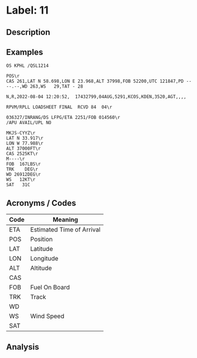 # Label: 11

## Description

## Examples

```
OS KPHL /QSL1214
```

```
POS\r
CAS 261,LAT N 58.698,LON E 23.968,ALT 37998,FOB 52200,UTC 121847,PD ----.--,WD 263,WS   29,TAT - 28
```

```
N,R,2022-08-04 12:20:52,  17432799,04AUG,5291,KCOS,KDEN,3520,AGT,,,,
```

```
RPVM/RPLL LOADSHEET FINAL  RCVD 84  04\r

```

```
036327/INRANG/DS LFPG/ETA 2251/FOB 014560\r
/APU AVAIL/UPL NO
```

```
MKJS-CYYZ\r
LAT N 33.917\r
LON W 77.988\r
ALT 37000FT\r
CAS 2525KT\r
M----\r
FOB  167LBS\r
TRK    DEG\r
WD 26912DEG\r
WS   12KT\r
SAT   31C
```

## Acronyms / Codes

Code | Meaning
---- | -------
ETA | Estimated Time of Arrival
POS | Position
LAT | Latitude
LON | Longitude
ALT | Altitude
CAS |
FOB | Fuel On Board
TRK | Track
WD |
WS | Wind Speed
SAT |

## Analysis
